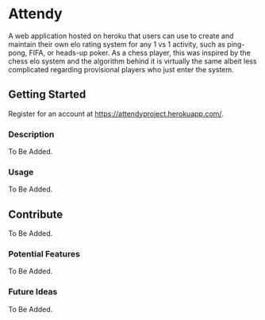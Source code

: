 # Attendy

A web application hosted on heroku that users can use to create and maintain their own elo rating system for any 1 vs 1 activity, such as ping-pong, FIFA, or heads-up poker. As a chess player, this was inspired by the chess elo system and the algorithm behind it is virtually the same albeit less complicated regarding provisional players who just enter the system. 

## Getting Started

Register for an account at https://attendyproject.herokuapp.com/. 

### Description

To Be Added.


### Usage

To Be Added.

## Contribute

To Be Added.

### Potential Features

To Be Added.
 
  
### Future Ideas

To Be Added.

